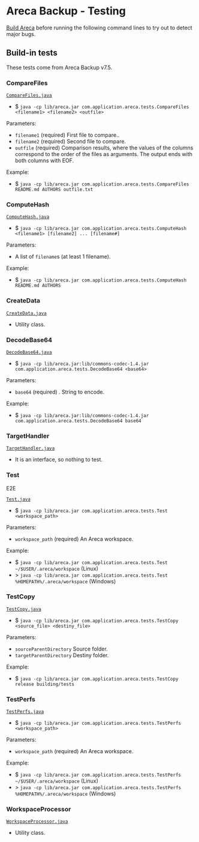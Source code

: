 # Areca Backup - Testing

[Build Areca](building.md) before running the following command lines to try out to detect major bugs. 


## Build-in tests

These tests come from Areca Backup v7.5.


### CompareFiles

[`CompareFiles.java`](../../src/com/application/areca/tests/CompareFiles.java)

- $ `java -cp lib/areca.jar com.application.areca.tests.CompareFiles <filename1> <filename2> <outfile>`

Parameters:

- `filename1` (required) First file to compare..
- `filename2` (required) Second file to compare.
- `outfile`   (required) Comparison results, where the values of the columns correspond to the order of the files as arguments.
  The output ends with both columns with EOF.

Example:

- $ `java -cp lib/areca.jar com.application.areca.tests.CompareFiles README.md AUTHORS outfile.txt`


### ComputeHash

[`ComputeHash.java`](../../src/com/application/areca/tests/ComputeHash.java)

- $ `java -cp lib/areca.jar com.application.areca.tests.ComputeHash <filename1> [filename2] ... [filename#]`

Parameters:

- A list of `filename`s (at least 1 filename).

Example:

- $ `java -cp lib/areca.jar com.application.areca.tests.ComputeHash README.md AUTHORS`


### CreateData

[`CreateData.java`](../../src/com/application/areca/tests/CreateData.java)

- Utility class.


### DecodeBase64

[`DecodeBase64.java`](../../src/com/application/areca/tests/DecodeBase64.java)

- $ `java -cp lib/areca.jar:lib/commons-codec-1.4.jar com.application.areca.tests.DecodeBase64 <base64>`

Parameters:

- `base64` (required) . String to encode.

Example:

- $ `java -cp lib/areca.jar:lib/commons-codec-1.4.jar com.application.areca.tests.DecodeBase64 base64`


### TargetHandler

[`TargetHandler.java`](../../src/com/application/areca/tests/TargetHandler.java)

- It is an interface, so nothing to test.


### Test

E2E

[`Test.java`](../../src/com/application/areca/tests/Test.java)

- $ `java -cp lib/areca.jar com.application.areca.tests.Test <workspace_path>`

Parameters:

- `workspace_path` (required) An Areca workspace.

Example:

- $  `java -cp lib/areca.jar com.application.areca.tests.Test ~/$USER/.areca/workspace`    (Linux)
- \> `java -cp lib/areca.jar com.application.areca.tests.Test %HOMEPATH%/.areca/workspace` (Windows)


### TestCopy

[`TestCopy.java`](../../src/com/application/areca/tests/TestCopy.java)

- $ `java -cp lib/areca.jar com.application.areca.tests.TestCopy <source_file> <destiny_file>`

Parameters:

- `sourceParentDirectory` Source folder.
- `targetParentDirectory` Destiny folder.

Example:

- $ `java -cp lib/areca.jar com.application.areca.tests.TestCopy release building/tests`


### TestPerfs

[`TestPerfs.java`](../../src/com/application/areca/tests/TestPerfs.java)

- $ `java -cp lib/areca.jar com.application.areca.tests.TestPerfs <workspace_path>`

Parameters:

- `workspace_path` (required) An Areca workspace.

Example:

- $  `java -cp lib/areca.jar com.application.areca.tests.TestPerfs ~/$USER/.areca/workspace`    (Linux)
- \> `java -cp lib/areca.jar com.application.areca.tests.TestPerfs %HOMEPATH%/.areca/workspace` (Windows)


### WorkspaceProcessor

[`WorkspaceProcessor.java`](../../src/com/application/areca/tests/WorkspaceProcessor.java)

- Utility class.
